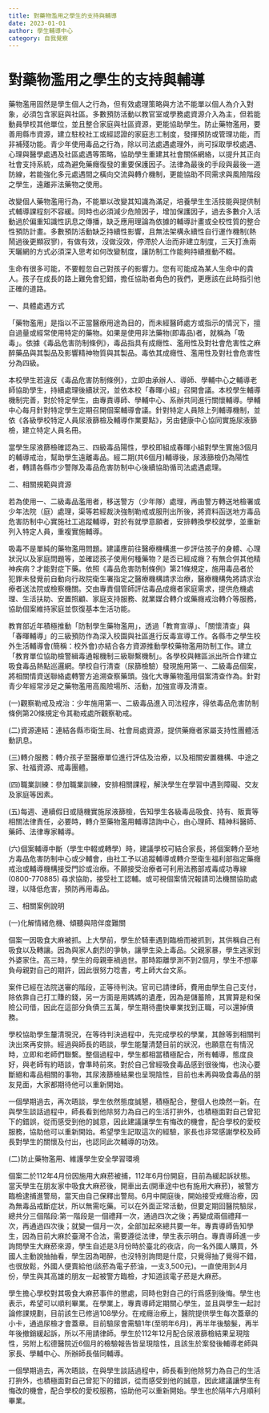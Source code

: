 ```yaml
---
title: 對藥物濫用之學生的支持與輔導
date: 2023-01-01
author: 學生輔導中心
category: 自我覺察
---
```


# 對藥物濫用之學生的支持與輔導

藥物濫用固然是學生個人之行為，但有效處理策略與方法不能單以個人為介入對象，必須包含家庭與社區。多數預防活動以教官室或學務處資源介入為主，但若能動員學校其他單位，並且整合家庭與社區資源，更能協助學生。防止藥物濫用，要善用縣市資源，建立駐校社工或經認證的家庭志工制度，發揮預防或管理功能，而非補殘功能。青少年使用毒品之行為，除以司法處遇處理外，尚可採取學校處遇、心理與醫學處遇及社區處遇等策略，協助學生重建其社會關係網絡，以提升其正向社會支持系統，成為避免藥癮復發的重要保護因子。法律為最後的手段與最後一道防線，若能強化多元處遇間之橫向交流與轉介機制，更能協助不同需求與風險階段之學生，遠離非法藥物之使用。

改變個人藥物濫用行為，不能單以改變其知識為滿足，培養學生生活技能與提供制式輔導課程刻不容緩。同時也必須減少危險因子，增加保護因子，過去多數介入活動過於偏重知識性訊息之傳播，缺乏應用理論為依據的輔導計畫或全校性質的整合性預防計畫。多數預防活動缺乏持續性影響，且無法架構永續性自行運作機制(熱鬧過後更顯寂寥)，有做有效，沒做沒效，停滯於人治而非建立制度，三天打漁兩天曬網的方式必須深入思考如何改變制度，讓防制工作能夠持續推動不輟。

生命有很多可能，不要輕忽自己對孩子的影響力。您有可能成為某人生命中的貴人。孩子在成長的路上難免會犯錯，擔任協助者角色的我們，更應該在此時指引他正確的道路。

一、具體處遇方式

「藥物濫用」是指以不正當醫療用途為目的，而未經醫師處方或指示的情況下，擅自過量或經常使用特定的藥物。如果是使用非法藥物(即毒品)者，就稱為「吸毒」。依據《毒品危害防制條例》，毒品指具有成癮性、濫用性及對社會危害性之麻醉藥品與其製品及影響精神物質與其製品。毒依其成癮性、濫用性及對社會危害性分為四級。

本校學生若違反《毒品危害防制條例》，立即由承辦人、導師、學輔中心之輔導老師協助學生，持續處理後續狀況，並依本校「春暉小組」召開會議。本校學生輔導機制完善，對於特定學生，由專責導師、學輔中心、系辦共同進行關懷輔導。學輔中心每月針對特定學生定期召開個案輔導會議。針對特定人員除上列輔導機制，並依《各級學校特定人員尿液篩檢及輔導作業要點》，另由健康中心協同實施尿液篩檢，建立特定人員名冊。

當學生尿液篩檢確認為三、四級毒品陽性，學校即組成春暉小組對學生實施3個月的輔導戒治，幫助學生遠離毒品。經二期(共6個月)輔導後，尿液篩檢仍為陽性者，轉請各縣市少警隊及毒品危害防制中心後續協助循司法處遇處理。

二、相關規範與資源

若為使用一、二級毒品濫用者，移送警方（少年隊）處理，再由警方轉送地檢署或少年法院（庭）處理，渠等若經裁決強制勒戒或服刑出所後，將資料函送地方毒品危害防制中心實施社工追蹤輔導，對於有就學意願者，安排轉換學校就學，並重新列入特定人員，重複實施輔導。

吸毒不是單純的藥物濫用問題。建議應前往醫療機構進一步評估孩子的身體、心理狀況以及家庭問題等，並確認孩子使用何種藥物？是否已經成癮？有無合併其他精神疾病？才能對症下藥。依照《毒品危害防制條例》第21條規定，施用毒品者於犯罪未發覺前自動向行政院衛生署指定之醫療機構請求治療，醫療機構免將請求治療者送法院或檢察機關。交由專責個管師評估毒品成癮者家庭需求，提供危機處理、生活扶助、安置照顧、家庭支持服務、就業媒合轉介或藥癮戒治轉介等服務，協助個案維持家庭並恢復基本生活功能。

教育部近年積極推動「防制學生藥物濫用」，透過「教育宣導」、「關懷清查」與「春暉輔導」的三級預防作為深入校園與社區進行反毒宣導工作。各縣市之學生校外生活輔導會(簡稱：校外會)亦結合各方資源推動學校藥物濫用防制工作。建立「教育單位協助檢警緝毒通報機制三級聯繫機制」。各學校與轄區派出所合作建立吸食毒品熱點巡邏網。學校自行清查（尿篩檢驗）發現施用第一、二級毒品個案，將相關情資送聯絡處轉警方追溯查察藥頭。強化大專藥物濫用個案清查作為。針對青少年經常涉足之藥物濫用高風險場所、活動，加強宣導及清查。

(一)觀察勒戒及戒治：少年施用第一、二級毒品進入司法程序，得依毒品危害防制條例第20條規定令其勒戒處所觀察勒戒。

(二)資源連結：連結各縣市衛生局、社會局處資源，提供藥癮者家屬支持性團體活動訊息。

(三)轉介服務：轉介孩子至醫療單位進行評估及治療，以及相關安置機構、中途之家、社福資源、戒毒團體。

(四)職業訓練：參加職業訓練，安排相關課程，解決學生在學習中遇到障礙、交友及家庭等因素。

(五)每週、連續假日或隨機實施尿液篩檢，告知學生各級毒品吸食、持有、販賣等相關法律責任，必要時，轉介至藥物濫用輔導諮詢中心，由心理師、精神科醫師、藥師、法律專家輔導。

(六)個案輔導中斷（學生中輟或轉學）時，建議學校可結合家長，將個案轉介至地方毒品危害防制中心或少輔會，由社工予以追蹤輔導或轉介至衛生福利部指定藥癮戒治或輔導機構接受門診或治療。不願接受治療者可利用法務部戒毒成功專線(0800-770885) 尋求協助，接受社工認輔。或可視個案情況報請司法機關協助處理，以降低危害，預防再用毒品。

三、相關案例說明

(一)化解情緒危機、傾聽與陪伴度難關

個案一因吸食大麻被抓。上大學前，學生於騎車遇到臨檢而被抓到，其供稱自己有吸食以及轉讓。因為與家人劇烈的爭執，讓學生染上毒品。父親家暴，學生逃家到外婆家住。高三時，學生的母親車禍過世。那時距離學測不到2個月，學生不想辜負母親對自己的期許，因此很努力唸書，考上師大台文系。

案件已經在法院送審的階段，正等待判決。官司已請律師，費用由學生自己支付，除依靠自己打工賺的錢，另一方面是用媽媽的遺產，因為是儲蓄險，其實算是和保險公司借，因此在這部分負債三五萬，學生期待盡快畢業找到正職，可以還掉債務。

學校協助學生釐清現況，在等待判決過程中，先完成學校的學業，其餘等到相關判決出來再安排。經過與師長的晤談，學生能釐清楚目前的狀況，也願意在有情況時，立即和老師們聯繫。整個過程中，學生都相當積極配合，所有輔導，態度良好，與老師有約晤談，會準時前來。對於自己曾經吸食毒品感到很後悔，也決心要斷絕和毒品相關的事物，其尿液篩檢結果也呈現陰性，目前也未再與吸食毒品的朋友見面，大家都期待他可以重新開始。

一個學期過去，再次晤談，學生依然態度誠懇，積極配合，整個人也煥然一新。在與學生談話過程中，師長看到他除努力為自己的生活打拚外，也積極面對自己曾犯下的錯誤，從而感受到他的誠意，因此建議讓學生有悔改的機會，配合學校的愛校服務，協助他可以重新開始。希望學生記取這次的經驗，家長也非常感謝學校及師長對學生的關懷及付出，也認同此次輔導的功效。

(二)防止藥物濫用、維護學生安全學習環境

個案二於112年4月份因施用大麻菸被捕，112年6月份開庭，目前為緩起訴狀態。當天學生在朋友家中吸食大麻菸後，開車出去(開車途中也有施用大麻菸)，被警方臨檢逮捕進警局，當天由自己保釋出警局。6月中開庭後，開始接受戒癮治療，因為無毒品戒斷症狀，所以無需吃藥。可以在外面正常活動，但要定期回醫院驗尿，總共分三個階段:第一階段是一個禮拜一次，通過四次之後；再變成兩個禮拜一次，再通過四次後；就變一個月一次，全部加起來總共要一年。專責導師告知學生，因為目前大麻於臺灣不合法，需要遵從法律，學生表示明白。專責導師進一步詢問學生大麻菸來源，學生自述是3月份時於臺北的夜店，向一名外國人購買，外國人主動說抽抽看，學生因為喝醉，也沒特別詢問是什麼，只覺得抽了覺得不錯，也很放鬆，外國人便賣給他(該菸為電子菸油，一支3,500元)。一直使用到4月份，學生與其高雄的朋友一起被警方臨檢，才知道該電子菸是大麻菸。

學生擔心學校對其吸食大麻菸事件的懲處，同時也對自己的行爲感到後悔。學生也表示，希望可以順利畢業。在學業上，專責導師定期關心學生，並且與學生一起討論修課規劃，目前該生已修過108學分。在戒癮治療上，醫院提供學生每次蓋章的小卡，通過尿檢才會蓋章。目前驗尿會需驗1年(至明年6月)，再半年後驗髮，再半年後撤銷緩起訴，所以不用請律師。學生於112年12月配合尿液篩檢結果呈現陰性，另附上松德醫院近6個月的檢驗報告皆呈現陰性，且該生於案發後輔導老師與家長、學輔中心、所辦師長偕同輔導。

一個學期過去，再次晤談，在與學生談話過程中，師長看到他除努力為自己的生活打拚外，也積極面對自己曾犯下的錯誤，從而感受到他的誠意，因此建議讓學生有悔改的機會，配合學校的愛校服務，協助他可以重新開始。學生也於隔年六月順利畢業。
